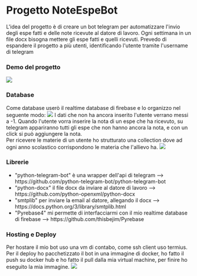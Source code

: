 <h1>Progetto NoteEspeBot</h1>
  L'idea del progetto è di creare un bot telegram per automatizzare l'invio degli espe fatti e delle note ricevute al datore di lavoro.
  Ogni settimana in un file docx bisogna mettere gli espe fatti e quelli ricevuti.
  Prevedo di espandere il progetto a più utenti, identificando l'utente tramite l'username di telegram 

<h3>Demo del progetto</h3>
<img src="https://user-images.githubusercontent.com/49570615/118365545-7c9ba480-b59d-11eb-9e89-e91620cdd34d.PNG">


<h3>Database</h3>
Come database userò il realtime database di firebase e lo organizzo nel seguente modo:
<img src = "https://user-images.githubusercontent.com/49570615/118365475-39413600-b59d-11eb-81ac-339cba93958a.PNG">
I dati che non ha ancora inserito l'utente verrano messi a -1.
Quando l'utente vorra inserire la nota di un espe che ha ricevuto, su telegram appariranno tutti gli espe che non hanno ancora la nota,
e con un click si può aggiungere la nota.
<br>
Per ricevere le materie di un utente ho strutturato una collection dove ad ogni anno scolastico corrispondono le materia che l'allievo ha.
<img src = "https://user-images.githubusercontent.com/49570615/118365769-870a6e00-b59e-11eb-952f-274c6e7c8206.PNG">

<h3>Librerie</h3>
<ul>
<li>"python-telegram-bot" è una wrapper dell'api di telegram --> https://github.com/python-telegram-bot/python-telegram-bot</li>
<li>"python-docx" il file docx da inviare al datore di lavoro --> https://github.com/python-openxml/python-docx</li>
<li>"smtplib" per inviare la email al datore, allegando il docx --> https://docs.python.org/3/library/smtplib.html</li>
<li>"Pyrebase4" mi permette di interfacciarmi con il mio realtime database di firebase --> https://github.com/thisbejim/Pyrebase</li>
</ul>

<h3>Hosting e Deploy</h3>
Per hostare il mio bot uso una vm di contabo, come ssh client uso termius.
Per il deploy ho pacchetizzato il bot in una immagine di docker, ho fatto il push su docker hub e ho fatto il pull dalla mia virtual machine, per finire ho eseguito la mia immagine.
<img src="https://www.docker.com/sites/default/files/d8/styles/role_icon/public/2019-07/Moby-logo.png?itok=sYH_JEaJ">
